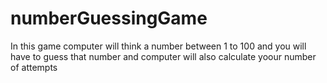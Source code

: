 # numberGuessingGame
In this game computer will think a number between 1 to 100 and you will have to guess that number and computer will also calculate yoour number of attempts
